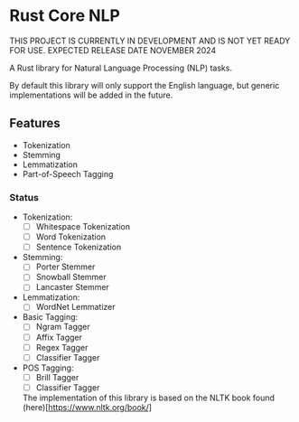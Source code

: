 # Rust Core NLP

THIS PROJECT IS CURRENTLY IN DEVELOPMENT AND IS NOT YET READY FOR USE. EXPECTED RELEASE DATE NOVEMBER 2024

A Rust library for Natural Language Processing (NLP) tasks.

By default this library will only support the English language, but generic implementations will be added in the future.

## Features

- Tokenization
- Stemming
- Lemmatization
- Part-of-Speech Tagging

### Status

- Tokenization:
  - [ ] Whitespace Tokenization
  - [ ] Word Tokenization
  - [ ] Sentence Tokenization
- Stemming:
  - [ ] Porter Stemmer
  - [ ] Snowball Stemmer
  - [ ] Lancaster Stemmer
- Lemmatization:
  - [ ] WordNet Lemmatizer
- Basic Tagging:
  - [ ] Ngram Tagger
  - [ ] Affix Tagger
  - [ ] Regex Tagger
  - [ ] Classifier Tagger
- POS Tagging:
  - [ ] Brill Tagger
  - [ ] Classifier Tagger

  The implementation of this library is based on the NLTK book found (here)[https://www.nltk.org/book/]
